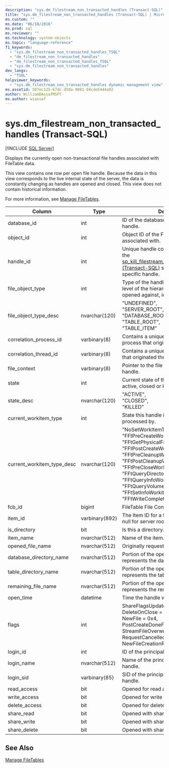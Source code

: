 ```yaml
---
description: "sys.dm_filestream_non_transacted_handles (Transact-SQL)"
title: "sys.dm_filestream_non_transacted_handles (Transact-SQL) | Microsoft Docs"
ms.custom: ""
ms.date: "06/10/2016"
ms.prod: sql
ms.reviewer: ""
ms.technology: system-objects
ms.topic: "language-reference"
f1_keywords: 
  - "sys.dm_filestream_non_transacted_handles_TSQL"
  - "dm_filestream_non_transacted_handles"
  - "dm_filestream_non_transacted_handles_TSQL"
  - "sys.dm_filestream_non_transacted_handles"
dev_langs: 
  - "TSQL"
helpviewer_keywords: 
  - "sys.dm_filestream_non_transacted_handles dynamic management view"
ms.assetid: 507ec125-67dc-450a-9081-94cde5444a92
author: WilliamDAssafMSFT
ms.author: wiassaf
---
```

# sys.dm_filestream_non_transacted_handles (Transact-SQL)
[!INCLUDE [SQL Server](../../includes/applies-to-version/sqlserver.md)]

  Displays the currently open non-transactional file handles associated with FileTable data.  
  
 This view contains one row per open file handle. Because the data in this view corresponds to the live internal state of the server, the data is constantly changing as handles are opened and closed. This view does not contain historical information.  
  
 For more information, see [Manage FileTables](../../relational-databases/blob/manage-filetables.md).  
  
|**Column**|**Type**|**Description**|  
|----------------|--------------|---------------------|  
|database_id|int|ID of the database associated with the handle.|  
|object_id|int|Object ID of the FileTable the handle is associated with.|  
|handle_id|int|Unique handle context identifier. Used by the [sp_kill_filestream_non_transacted_handles &#40;Transact-SQL&#41;](../../relational-databases/system-stored-procedures/filestream-and-filetable-sp-kill-filestream-non-transacted-handles.md) stored procedure to kill a specific handle.|  
|file_object_type|int|Type of the handle. This indicates the level of the hierarchy the handle was opened against, ie. database or item.|  
|file_object_type_desc|nvarchar(120)|"UNDEFINED",<br />"SERVER_ROOT",<br />"DATABASE_ROOT",<br />"TABLE_ROOT",<br />"TABLE_ITEM"|  
|correlation_process_id|varbinary(8)|Contains a unique identifier for the process that originated the request.|  
|correlation_thread_id|varbinary(8)|Contains a unique identifier for the thread that originated the request.|  
|file_context|varbinary(8)|Pointer to the file object used by this handle.|  
|state|int|Current state of the handle. May be active, closed or killed.|  
|state_desc|nvarchar(120)|"ACTIVE",<br />"CLOSED",<br />"KILLED"|  
|current_workitem_type|int|State this handle is currently being processed by.|  
|current_workitem_type_desc|nvarchar(120)|"NoSetWorkItemType",<br />"FFtPreCreateWorkitem",<br />"FFtGetPhysicalFileNameWorkitem",<br />"FFtPostCreateWorkitem",<br />"FFtPreCleanupWorkitem",<br />"FFtPostCleanupWorkitem",<br />"FFtPreCloseWorkitem",<br />"FFtQueryDirectoryWorkItem",<br />"FFtQueryInfoWorkItem",<br />"FFtQueryVolumeInfoWorkItem",<br />"FFtSetInfoWorkitem",<br />"FFtWriteCompletionWorkitem"|  
|fcb_id|bigint|FileTable File Control Block ID.|  
|item_id|varbinary(892)|The Item ID for a file or directory. May be null for server root handles.|  
|is_directory|bit|Is this a directory.|  
|item_name|nvarchar(512)|Name of the item.|  
|opened_file_name|nvarchar(512)|Originally requested path to be opened.|  
|database_directory_name|nvarchar(512)|Portion of the opened_file_name that represents the database directory name.|  
|table_directory_name|nvarchar(512)|Portion of the opened_file_name that represents the table directory name.|  
|remaining_file_name|nvarchar(512)|Portion of the opened_file_name that represents the remaining directory name.|  
|open_time|datetime|Time the handle was opened.|  
|flags|int|ShareFlagsUpdatedToFcb = 0x1,<br />DeleteOnClose = 0x2,<br />NewFile = 0x4,<br />PostCreateDoneForNewFile = 0x8,<br />StreamFileOverwritten = 0x10,<br />RequestCancelled = 0x20,<br />NewFileCreationRolledBack = 0x40|  
|login_id|int|ID of the principal that opened the handle.|  
|login_name|nvarchar(512)|Name of the principal that opened the handle.|  
|login_sid|varbinary(85)|SID of the principal that opened the handle.|  
|read_access|bit|Opened for read access.|  
|write_access|bit|Opened for write access.|  
|delete_access|bit|Opened for delete access.|  
|share_read|bit|Opened with share_read allowed.|  
|share_write|bit|Opened with share_write allowed.|  
|share_delete|bit|Opened with share_delete allowed.|  
  
## See Also  
 [Manage FileTables](../../relational-databases/blob/manage-filetables.md)  
  
  
